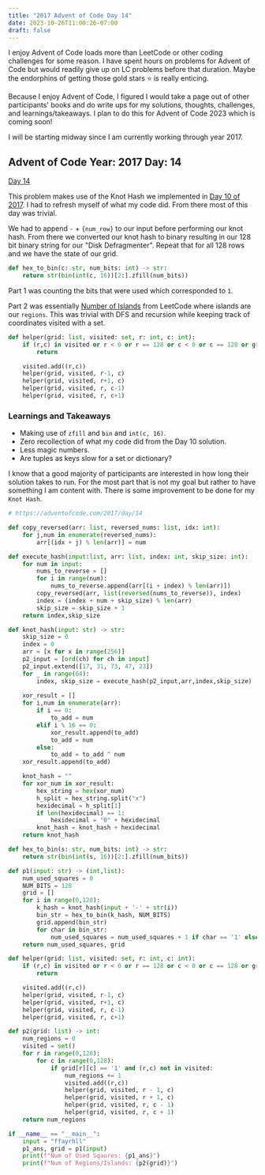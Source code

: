 ```yaml
---
title: "2017 Advent of Code Day 14"
date: 2023-10-26T11:00:26-07:00
draft: false
---
```


I enjoy Advent of Code loads more than LeetCode or other coding challenges for some reason. I have spent hours on problems for Advent of Code but would readily give up on LC problems before that duration. Maybe the endorphins of getting those gold stars ⭐ is really enticing.

Because I enjoy Advent of Code, I figured I would take a page out of other participants' books and do write ups for my solutions, thoughts, challenges, and learnings/takeaways. I plan to do this for Advent of Code 2023 which is coming soon!

I will be starting midway since I am currently working through year 2017.

<h2> Advent of Code Year: 2017 Day: 14 </h2>

[Day 14](https://adventofcode.com/2017/day/14)

This problem makes use of the Knot Hash we implemented in [Day 10 of 2017](https://adventofcode.com/2017/day/10). I had to refresh myself of what my code did. From there most of this day was trivial.

We had to append `-` + `{num_row}` to our input before performing our knot hash. From there we converted our knot hash to binary resulting in our 128 bit binary string for our "Disk Defragmenter". Repeat that for all 128 rows and we have the state of our grid.

```py
def hex_to_bin(c: str, num_bits: int) -> str:
    return str(bin(int(c, 16))[2:].zfill(num_bits))
```

Part 1 was counting the bits that were used which corresponded to `1`. 

Part 2 was essentially [Number of Islands](https://leetcode.com/problems/number-of-islands/) from LeetCode where islands are our `regions`. This was trivial with DFS and recursion while keeping track of coordinates visited with a set.

```py
def helper(grid: list, visited: set, r: int, c: int):
    if (r,c) in visited or r < 0 or r == 128 or c < 0 or c == 128 or grid[r][c] == '0':
        return

    visited.add((r,c))
    helper(grid, visited, r-1, c)
    helper(grid, visited, r+1, c)
    helper(grid, visited, r, c-1)
    helper(grid, visited, r, c+1)
```

<h3> Learnings and Takeaways </h3>

- Making use of `zfill` and `bin` and `int(c, 16)`.
- Zero recollection of what my code did from the Day 10 solution.
- Less magic numbers.
- Are tuples as keys slow for a set or dictionary?

I know that a good majority of participants are interested in how long their solution takes to run. For the most part that is not my goal but rather to have something I am content with. There is some improvement to be done for my `Knot Hash`.

```py
# https://adventofcode.com/2017/day/14

def copy_reversed(arr: list, reversed_nums: list, idx: int):
    for j,num in enumerate(reversed_nums):
        arr[(idx + j) % len(arr)] = num

def execute_hash(input:list, arr: list, index: int, skip_size: int):
    for num in input:
        nums_to_reverse = []
        for i in range(num):
            nums_to_reverse.append(arr[(i + index) % len(arr)])
        copy_reversed(arr, list(reversed(nums_to_reverse)), index)
        index = (index + num + skip_size) % len(arr)
        skip_size = skip_size + 1
    return index,skip_size

def knot_hash(input: str) -> str:
    skip_size = 0
    index = 0
    arr = [x for x in range(256)]
    p2_input = [ord(ch) for ch in input]
    p2_input.extend([17, 31, 73, 47, 23])
    for _ in range(64):
        index, skip_size = execute_hash(p2_input,arr,index,skip_size)
    
    xor_result = []
    for i,num in enumerate(arr):
        if i == 0:
            to_add = num
        elif i % 16 == 0:
            xor_result.append(to_add)
            to_add = num
        else:
            to_add = to_add ^ num
    xor_result.append(to_add)

    knot_hash = ""
    for xor_num in xor_result:
        hex_string = hex(xor_num)
        h_split = hex_string.split("x")
        hexidecimal = h_split[1]
        if len(hexidecimal) == 1:
            hexidecimal = "0" + hexidecimal
        knot_hash = knot_hash + hexidecimal
    return knot_hash

def hex_to_bin(s: str, num_bits: int) -> str:
    return str(bin(int(s, 16))[2:].zfill(num_bits))

def p1(input: str) -> (int,list):
    num_used_squares = 0
    NUM_BITS = 128
    grid = []
    for i in range(0,128):
        k_hash = knot_hash(input + '-' + str(i))
        bin_str = hex_to_bin(k_hash, NUM_BITS)
        grid.append(bin_str)
        for char in bin_str:
            num_used_squares = num_used_squares + 1 if char == '1' else num_used_squares
    return num_used_squares, grid

def helper(grid: list, visited: set, r: int, c: int):
    if (r,c) in visited or r < 0 or r == 128 or c < 0 or c == 128 or grid[r][c] == '0':
        return

    visited.add((r,c))
    helper(grid, visited, r-1, c)
    helper(grid, visited, r+1, c)
    helper(grid, visited, r, c-1)
    helper(grid, visited, r, c+1)

def p2(grid: list) -> int:
    num_regions = 0
    visited = set()
    for r in range(0,128):
        for c in range(0,128):
            if grid[r][c] == '1' and (r,c) not in visited:
                num_regions += 1
                visited.add((r,c))
                helper(grid, visited, r - 1, c)
                helper(grid, visited, r + 1, c)
                helper(grid, visited, r, c - 1)
                helper(grid, visited, r, c + 1)
    return num_regions

if __name__ == "__main__":
    input = "ffayrhll"
    p1_ans, grid = p1(input)
    print(f"Num of Used Sqaures: {p1_ans}")
    print(f"Num of Regions/Islands: {p2(grid)}")
```